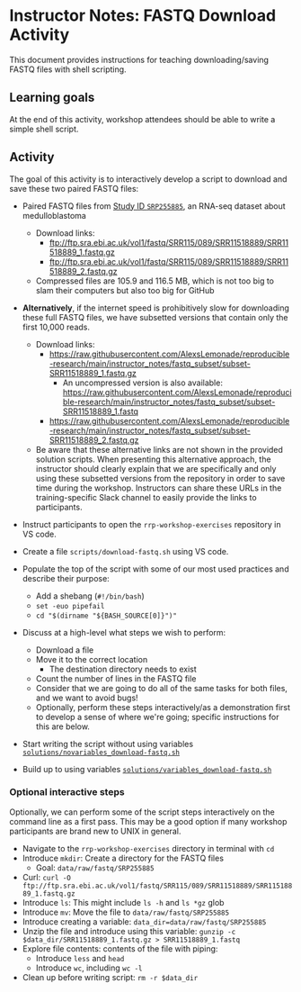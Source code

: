 # Instructor Notes: FASTQ Download Activity

This document provides instructions for teaching downloading/saving FASTQ files with shell scripting.

## Learning goals

At the end of this activity, workshop attendees should be able to write a simple shell script.

## Activity

The goal of this activity is to interactively develop a script to download and save these two paired FASTQ files:

+ Paired FASTQ files from [Study ID `SRP255885`](https://trace.ncbi.nlm.nih.gov/Traces/sra/?study=SRP255885), an RNA-seq dataset about medulloblastoma
  + Download links:
    + <ftp://ftp.sra.ebi.ac.uk/vol1/fastq/SRR115/089/SRR11518889/SRR11518889_1.fastq.gz>
    + <ftp://ftp.sra.ebi.ac.uk/vol1/fastq/SRR115/089/SRR11518889/SRR11518889_2.fastq.gz>
  + Compressed files are 105.9 and 116.5 MB, which is not too big to slam their computers but also too big for GitHub

+ **Alternatively**, if the internet speed is prohibitively slow for downloading these full FASTQ files, we have subsetted versions that contain only the first 10,000 reads.
  + Download links:
    + <https://raw.githubusercontent.com/AlexsLemonade/reproducible-research/main/instructor_notes/fastq_subset/subset-SRR11518889_1.fastq.gz>
      + An uncompressed version is also available: <https://raw.githubusercontent.com/AlexsLemonade/reproducible-research/main/instructor_notes/fastq_subset/subset-SRR11518889_1.fastq>
    + <https://raw.githubusercontent.com/AlexsLemonade/reproducible-research/main/instructor_notes/fastq_subset/subset-SRR11518889_2.fastq.gz>
  + Be aware that these alternative links are not shown in the provided solution scripts.
  When presenting this alternative approach, the instructor should clearly explain that we are specifically and only using these subsetted versions from the repository in order to save time during the workshop.
  Instructors can share these URLs in the training-specific Slack channel to easily provide the links to participants.

+ Instruct participants to open the `rrp-workshop-exercises` repository in VS code.
+ Create a file `scripts/download-fastq.sh` using VS code.
+ Populate the top of the script with some of our most used practices and describe their purpose:
  + Add a shebang (`#!/bin/bash`)
  + `set -euo pipefail`
  + `cd "$(dirname "${BASH_SOURCE[0]}")"`
+ Discuss at a high-level what steps we wish to perform:
  + Download a file
  + Move it to the correct location
    + The destination directory needs to exist
  + Count the number of lines in the FASTQ file
  + Consider that we are going to do all of the same tasks for both files, and we want to avoid bugs!
  + Optionally, perform these steps interactively/as a demonstration first to develop a sense of where we're going; specific instructions for this are below.
+ Start writing the script without using variables [`solutions/novariables_download-fastq.sh`](solutions/novariables_download-fastq.sh)
+ Build up to using variables [`solutions/variables_download-fastq.sh`](solutions/variables_download-fastq.sh)

### Optional interactive steps

Optionally, we can perform some of the script steps interactively on the command line as a first pass.
This may be a good option if many workshop participants are brand new to UNIX in general.

+ Navigate to the `rrp-workshop-exercises` directory in terminal with `cd`
+ Introduce `mkdir`: Create a directory for the FASTQ files
  + Goal: `data/raw/fastq/SRP255885`
+ Curl: `curl -O ftp://ftp.sra.ebi.ac.uk/vol1/fastq/SRR115/089/SRR11518889/SRR11518889_1.fastq.gz`
+ Introduce `ls`: This might include `ls -h` and `ls *gz` glob
+ Introduce `mv`: Move the file to `data/raw/fastq/SRP255885`
+ Introduce creating a variable: `data_dir=data/raw/fastq/SRP255885`
+ Unzip the file and introduce using this variable: `gunzip -c $data_dir/SRR11518889_1.fastq.gz > SRR11518889_1.fastq`
+ Explore file contents: contents of the file with piping:
  + Introduce `less` and `head`
  + Introduce `wc`, including `wc -l`
+ Clean up before writing script: `rm -r $data_dir`
